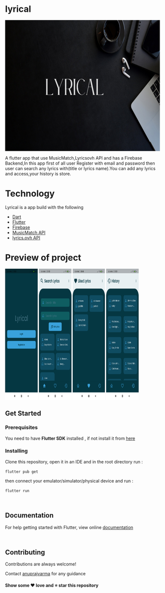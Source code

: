 # lyrical

<img align="center" src="readmeImage/Lyrical.png" height="425"  width="100%">

A flutter app that use MusicMatch,Lyricsovh API and has a Firebase Backend,In this app first of all user Register with email and password then user can search any lyrics with(title or lyrics name).You can add any lyrics and access,your history is store.

# Technology 

Lyrical is a app build with the following

*  [Dart](https://dart.dev/guides)
*  [Flutter](https://flutter.dev/)
*  [Firebase](https://firebase.google.com/docs?gclsrc=ds&gclsrc=ds&gclid=CO2hw6mJ0fQCFRN1jgodSxgMEw)
*  [MusicMatch API](https://developer.musixmatch.com/)
*  [lyrics.ovh API](https://lyricsovh.docs.apiary.io/#)

# Preview of project

<img  src="readmeImage/Screenshot_2021-12-07-12-09-59-673_com.example.lyrical.jpg" height="425" width="21%"> <img  src="readmeImage/Screenshot_2021-12-07-12-10-34-552_com.example.lyrical.jpg" height="425"  width="21%"> <img  src="readmeImage/Screenshot_2021-12-07-12-10-42-485_com.example.lyrical.jpg" height="425"  width="21%"> <img  src="readmeImage/Screenshot_2021-12-07-12-10-52-590_com.example.lyrical.jpg" height="425"  width="21%"> 


## Get Started

### Prerequisites

You need to have **Flutter SDK** installed , if not install it from [here](https://flutter.dev/docs/get-started/install)

### Installing

Clone this repository, open it in an IDE and in the root directory run :

`flutter pub get`

then connect your emulator/simulator/physical device and run :

`flutter run`

<br>

## Documentation

For help getting started with Flutter, view online [documentation](https://flutter.dev/docs)

<br>

## Contributing

Contributions are always welcome!

Contact [anuprajvarma](https://github.com/anuprajvarma) for any guidance

#### Show some :heart: love and :star: star this repository
